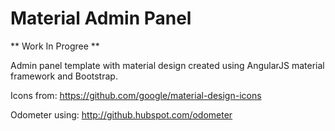 Material Admin Panel
=============
** Work In Progree **

Admin panel template with material design created using AngularJS material framework and Bootstrap. 

Icons from:
https://github.com/google/material-design-icons

Odometer using:
http://github.hubspot.com/odometer

